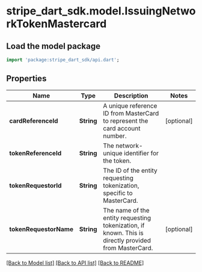 # stripe_dart_sdk.model.IssuingNetworkTokenMastercard

## Load the model package
```dart
import 'package:stripe_dart_sdk/api.dart';
```

## Properties
Name | Type | Description | Notes
------------ | ------------- | ------------- | -------------
**cardReferenceId** | **String** | A unique reference ID from MasterCard to represent the card account number. | [optional] 
**tokenReferenceId** | **String** | The network-unique identifier for the token. | 
**tokenRequestorId** | **String** | The ID of the entity requesting tokenization, specific to MasterCard. | 
**tokenRequestorName** | **String** | The name of the entity requesting tokenization, if known. This is directly provided from MasterCard. | [optional] 

[[Back to Model list]](../README.md#documentation-for-models) [[Back to API list]](../README.md#documentation-for-api-endpoints) [[Back to README]](../README.md)



